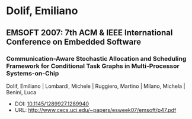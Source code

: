 # Dolif, Emiliano

## EMSOFT 2007: 7th ACM & IEEE International Conference on Embedded Software

### Communication-Aware Stochastic Allocation and Scheduling Framework for Conditional Task Graphs in Multi-Processor Systems-on-Chip
Dolif, Emiliano | Lombardi, Michele | Ruggiero, Martino | Milano, Michela | Benini, Luca
* DOI: [10.1145/1289927.1289940](https://doi.org/10.1145/1289927.1289940)
* URL: <http://www.cecs.uci.edu/~papers/esweek07/emsoft/p47.pdf>

